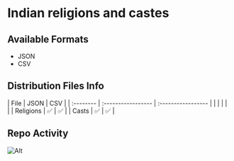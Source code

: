 # Indian religions and castes

## Available Formats
* JSON
* CSV

## Distribution Files Info
| File      | JSON               | CSV                |
| :-------- | :----------------- | :----------------- |  |  |  |  |  |
| Religions | :white_check_mark: | :white_check_mark: |
| Casts     | :white_check_mark: | :white_check_mark: |

## Repo Activity
![Alt](https://repobeats.axiom.co/api/embed/da547fc43b735e69a9e7e14c24f86ea6fc20eb7d.svg "Repobeats analytics image")